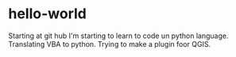 # hello-world
Starting at git hub
I'm starting to learn to code un python language. Translating VBA to python. Trying to make a plugin foor QGIS.
